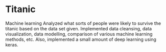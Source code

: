 # Titanic
Machine learning 
Analyzed what sorts of people were likely to survive the titanic based on the data set given. Implemented data cleansing, data visualization, data modelling, comparison of various machine learning methods, etc. Also, implemented a small amount of deep learning using keras. 
